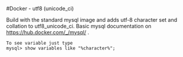 #Docker - utf8 (unicode_ci)

Build with the standard mysql image and adds utf-8 character set and collation to utf8_unicode_ci.
Basic mysql documentation on https://hub.docker.com/_/mysql/ .

```
To see variable just type
mysql> show variables like "%character%";